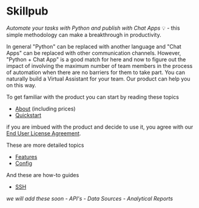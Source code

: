 # Skillpub

*Automate your tasks with Python and publish with Chat Apps* :bulb: - this simple methodology can make a breakthrough in productivity.

In general "Python" can be replaced with another language and "Chat Apps" can be replaced with other communication channels. However, "Python + Chat App" is a good match for here and now to figure out the impact of involving the maximum number of team members in the process of automation when there are no barriers for them to take part. You can naturally build a Virtual Assistant for your team. Our product can help you on this way.

To get familiar with the product you can start by reading these topics
 - [About](about.md#skillpub-what-is-itquestion) (including prices)
 - [Quickstart](quickstart.md#quickstart)
 
if you are imbued with the product and decide to use it, you agree with our [End User License Agreement](license.md#end-user-license-agreement-for-skillpub-software).

These are more detailed topics
 - [Features](features.md#features)
 - [Config](config.md#config)

And these are how-to guides
 - [SSH](guides/ssh.md#ssh)
 
 *we will add these soon* 
 *- API's*
 *- Data Sources*
 *- Analytical Reports*
